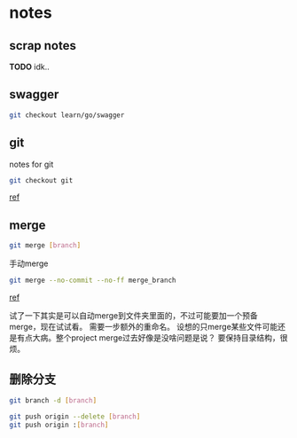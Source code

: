 # notes

## scrap notes

**TODO**
idk..

## swagger

```sh
git checkout learn/go/swagger
```

## git

notes for git

```sh
git checkout git
```

[ref](https://medium.com/@nightheronry/how-to-add-and-update-git-submodules-dc1ba035e63b#:~:text=In%20order%20to%20update%20an,the%20%E2%80%9C%E2%80%93merge%E2%80%9D%20option.&text=Using%20the%20%E2%80%9C%E2%80%93remote%E2%80%9D%20command,each%20submodule%20of%20your%20project.)

## merge

```sh
git merge [branch]
```

手动merge

```sh
git merge --no-commit --no-ff merge_branch
```

[ref](https://stackoverflow.com/questions/4657009/how-to-merge-all-files-manually-in-git)

试了一下其实是可以自动merge到文件夹里面的，不过可能要加一个预备merge，现在试试看。
需要一步额外的重命名。
设想的只merge某些文件可能还是有点大病。整个project merge过去好像是没啥问题是说？
要保持目录结构，很烦。

## 删除分支

```sh
git branch -d [branch]

git push origin --delete [branch]
git push origin :[branch]
```